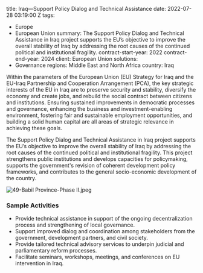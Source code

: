 
title: Iraq—Support Policy Dialog and Technical Assistance
date: 2022-07-28 03:19:00 Z
tags:
- Europe
- European Union
summary: The Support Policy Dialog and Technical Assistance in Iraq project supports
  the EU’s objective to improve the overall stability of Iraq by addressing the root
  causes of the continued political and institutional fragility.
contract-start-year: 2022
contract-end-year: 2024
client: European Union
solutions:
- Governance
regions: Middle East and North Africa
country: Iraq


Within the parameters of the European Union (EU) Strategy for Iraq and the EU-Iraq Partnership and Cooperation Arrangement (PCA), the key strategic interests of the EU in Iraq are to preserve security and stability, diversify the economy and create jobs, and rebuild the social contract between citizens and institutions. Ensuring sustained improvements in democratic processes and governance, enhancing the business and investment-enabling environment, fostering fair and sustainable employment opportunities, and building a solid human capital are all areas of strategic relevance in achieving these goals.

The Support Policy Dialog and Technical Assistance in Iraq project supports the EU’s objective to improve the overall stability of Iraq by addressing the root causes of the continued political and institutional fragility. This project strengthens public institutions and develops capacities for policymaking, supports the government's revision of coherent development policy frameworks, and contributes to the general socio-economic development of the country.

![49-Babil Province-Phase II.jpeg](/uploads/49-Babil%20Province-Phase%20II.jpeg)

### Sample Activities

* Provide technical assistance in support of the ongoing decentralization process and strengthening of local governance.
* Support improved dialog and coordination among stakeholders from the government, development partners, and civil society.
* Provide tailored technical advisory services to underpin judicial and parliamentary reform processes.
* Facilitate seminars, workshops, meetings, and conferences on EU intervention in Iraq.
